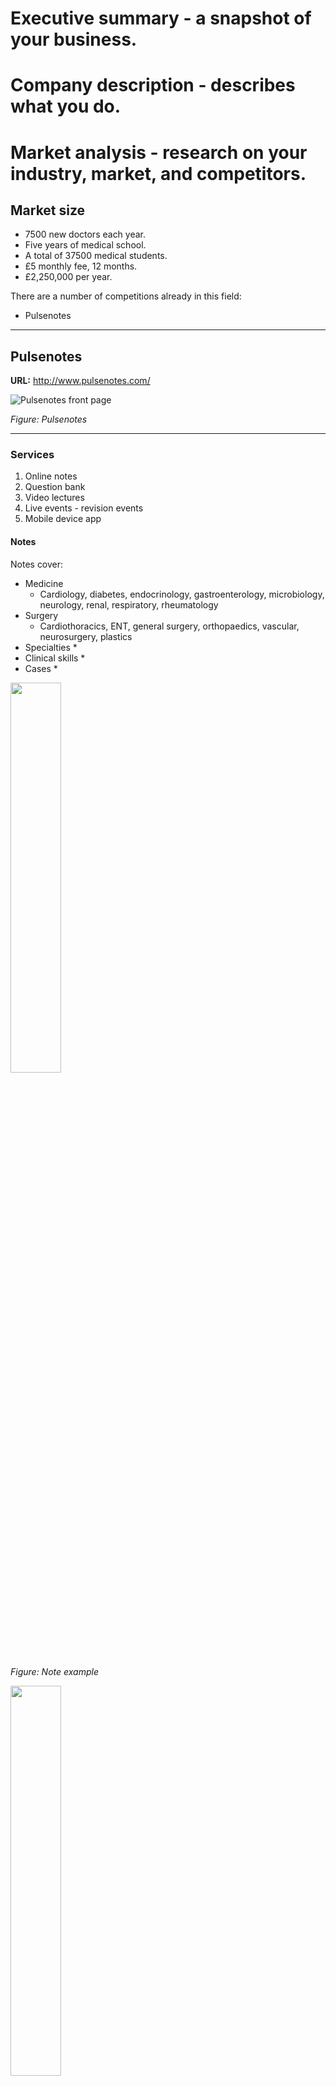 # Executive summary - a snapshot of your business.



# Company description - describes what you do.

# Market analysis - research on your industry, market, and competitors.

## Market size
* 7500 new doctors each year.
* Five years of medical school.
* A total of 37500 medical students.
* £5 monthly fee, 12 months.
* £2,250,000 per year.

There are a number of competitions already in this field:
* Pulsenotes

---
## Pulsenotes

**URL:** http://www.pulsenotes.com/

![Pulsenotes front page](/business/business-plan/figures/pulsenotes-front-page.png)

*Figure: Pulsenotes*


---
### Services

1. Online notes
1. Question bank
1. Video lectures
1. Live events - revision events
1. Mobile device app

#### Notes

Notes cover:
* Medicine
  * Cardiology, diabetes, endocrinology, gastroenterology, microbiology, neurology, renal, respiratory, rheumatology
* Surgery
  * Cardiothoracics, ENT, general surgery, orthopaedics, vascular, neurosurgery, plastics
* Specialties
  *
* Clinical skills
  *
* Cases
  *

<img src="https://github.com/mhvbyrne/FM/blob/master/business/business-plan/figures/pulsenotes-note-example.png" width="40%" height="40%">

*Figure: Note example*


<img src="https://github.com/mhvbyrne/FM/blob/master/business/business-plan/figures/pulsenotes-topics.png" width="40%" height="40%">

*Figure: wide range of topics, pretty changing image when hovering mouse over it*


<img src="https://github.com/mhvbyrne/FM/blob/master/business/business-plan/figures/pulsenotes-notes.png" width="40%" height="40%">

*Figure: Notes available on mobile devices through app*


<img src="https://github.com/mhvbyrne/FM/blob/master/business/business-plan/figures/pulsenotes-table.png" width="40%" height="40%">

*Figure: Table too small to read*


<img src="https://github.com/mhvbyrne/FM/blob/master/business/business-plan/figures/pulsenotes-coming-soon.png" width="40%" height="40%">

*Figure: Coming soon notes*

#### Videos

<img src="https://github.com/mhvbyrne/FM/blob/master/business/business-plan/figures/pulsenotes-video-explainer.png" width="40%" height="40%">

*Figure: Video explainer on front and about page*


<img src="https://github.com/mhvbyrne/FM/blob/master/business/business-plan/figures/pulsenotes-videos.png" width="40%" height="40%">

*Figure: Video content*

#### Question bank




#### Live

<img src="https://github.com/mhvbyrne/FM/blob/master/business/business-plan/figures/pulsenotes-live.png" width="40%" height="40%">

*Figure: Pulsenotes live*


<img src="https://github.com/mhvbyrne/FM/blob/master/business/business-plan/figures/pulsenotes-live-2.png" width="40%" height="40%">

*Figure: Medicine and surgery*


<img src="https://github.com/mhvbyrne/FM/blob/master/business/business-plan/figures/pulsenotes-live-3.png" width="40%" height="40%">

*Figure: Breakdown of each day*


<img src="https://github.com/mhvbyrne/FM/blob/master/business/business-plan/figures/pulsenotes-live-4.png" width="40%" height="40%">

*Figure: 75% internal speakers*


<img src="https://github.com/mhvbyrne/FM/blob/master/business/business-plan/figures/pulsenotes-live-5.png" width="40%" height="40%">

*Figure: Animated google maps at bottom of page*


#### Mobile device app

<img src="https://github.com/mhvbyrne/FM/blob/master/business/business-plan/figures/pulsenotes-mobile.png" width="40%" height="40%">

*Figure: Mobile device app*

---
#### Technology

Ruby on rails?

Front end and back end separate
* Front end: http://www.pulsenotes.com/
* Back end: https://app.pulsenotes.com/

---
#### Business model

Pulse notes uses a subscription based business plan similar to Spotify.

They also run live events which have a separate fee.

---
#### Revenue

* 4500 members
* £5 per month fee
* £270,000 per annum

All the notes are free


**Uncertaincies**
* It is unclear how many of these may have recieved a discount
* This does not take into account the money earnt from live events

---
#### Pros
* Very pretty
* High quality images
* High quality illustrations
* Video explainer
* Mobile device app
* Content is only developed in house - quality
* Can download and print notes from website free of charge
* FAQ page explaining billing, and charges http://www.pulsenotes.com/faqs/
* Blog for updates about the website
* Sign up/billing page simple
* Discount code on billing page
* Nursing students, and Physician associate students also targetted
* Coming soon for new notes
* Exam button on top right of notes

### Cons
* Slow loading time
* Lag on scrolling on website
* Very small - only 95 topics covered.
* Small team - only 3 doctors, who write all content
* No review process
* Live events - only run by the 3 doctors who founded the platform, only in one location (London)
* Uploads one new topic per month (maximum)
* Content is only developed in house - reduced output, but they say this may change in the future
* Blog hasn't been updated in a year
* Just targeted at students
* Notes not tagged to see what is relevant for nursing students and physicians associates.
* Poor quality tables, unable to see the text
* No pre-clinical medicine
* Incomplete set of areas, vague areas - diabetes and endocrinology as separate areas
* Specialty grouping doesn't make sense, why is oncology, haematology in the specialties category?
* Repetition in notes
* Anatomy section is weak - not as many diagrams as I would like, not enough information in diagrams, too wordy.
* Cases are just a breakdown of a presenting complaint

### Improvements
* Comphrensive coverage of topics
* Larger team
* Senior review process
* Live events - more people running the events, more locations
* Exam button - could have questions directly related to note topic just read, each page could have 5 questions associated with it (not just MCQs) and the person could answer these questions following reading the topic, rather than going and doing all the MCQ questions which aren't directly relevant.
* High yield summary, around 4 lines long for each topic at the start, before the definition. Similar to the hyperkalaemia example. Designed to be an answer to: tell me about hyperkalaemia... It should be the minimum you should know for each topic.

# Organization and management - your business and management structure.

# Service or product - the products or services you’re offering.

# Marketing and sales - how you’ll market your business and your sales strategy.

# Funding request - how much money you’ll need for next 3 to 5 years.

# Financial projections - supply information like balance sheets.

# Appendix- an optional section that includes résumés and permits.
